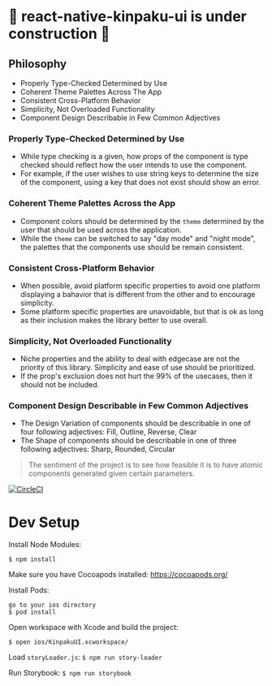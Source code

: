 # 🚧 react-native-kinpaku-ui is under construction 🚧

## Philosophy

- Properly Type-Checked Determined by Use
- Coherent Theme Palettes Across The App
- Consistent Cross-Platform Behavior
- Simplicity, Not Overloaded Functionality
- Component Design Describable in Few Common Adjectives

### Properly Type-Checked Determined by Use

- While type checking is a given, how props of the component is type checked should reflect how the user intends to use the component.
- For example, if the user wishes to use string keys to determine the size of the component, using a key that does not exist should show an error.

### Coherent Theme Palettes Across the App

- Component colors should be determined by the `theme` determined by the user that should be used across the application.
- While the `theme` can be switched to say "day mode" and "night mode", the palettes that the components use should be remain consistent.

### Consistent Cross-Platform Behavior

- When possible, avoid platform specific properties to avoid one platform displaying a bahavior that is different from the other and to encourage simplicity.
- Some platform specific properties are unavoidable, but that is ok as long as their inclusion makes the library better to use overall.

### Simplicity, Not Overloaded Functionality

- Niche properties and the ability to deal with edgecase are not the priority of this library. Simplicity and ease of use should be prioritized.
- If the prop's exclusion does not hurt the 99% of the usecases, then it should not be included.

### Component Design Describable in Few Common Adjectives

- The Design Variation of components should be describable in one of four following adjectives: Fill, Outline, Reverse, Clear
- The Shape of components should be describable in one of three following adjectives: Sharp, Rounded, Circular

> The sentiment of the project is to see how feasible it is to have atomic components generated given certain parameters.

[![CircleCI](https://circleci.com/gh/hirokazutei/react-native-kinpaku-ui.svg?style=svg)](https://circleci.com/gh/hirokazutei/react-native-kinpaku-ui)

# Dev Setup

Install Node Modules:
```
$ npm install
```

Make sure you have Cocoapods installed:
https://cocoapods.org/

Install Pods:
```
go to your ios directory
$ pod install
```

Open workspace with Xcode and build the project:
```
$ open ios/KinpakuUI.xcworkspace/
```

Load `storyLoader.js`:
`$ npm run story-loader`

Run Storybook:
`$ npm run storybook`
